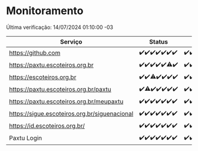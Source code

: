 # Monitoramento

Última verificação: 14/07/2024 01:10:00 -03

|Serviço|Status|Últimas 24h|
|---|---|---|
|https://github.com|<span title="2024-07-07: OK=23">✔️</span><span title="2024-07-08: OK=24">✔️</span><span title="2024-07-09: OK=24">✔️</span><span title="2024-07-10: OK=24">✔️</span><span title="2024-07-11: OK=24">✔️</span><span title="2024-07-12: OK=24">✔️</span><span title="2024-07-13: OK=5">✔️</span>|<span title="13/07/2024 02:07:00 -03 : 200">✔️</span><span title="13/07/2024 03:09:00 -03 : 200">✔️</span><span title="13/07/2024 04:07:00 -03 : 200">✔️</span><span title="13/07/2024 05:08:00 -03 : 200">✔️</span><span title="13/07/2024 06:06:00 -03 : 200">✔️</span><span title="13/07/2024 07:06:00 -03 : 200">✔️</span><span title="13/07/2024 08:05:00 -03 : 200">✔️</span><span title="13/07/2024 09:11:00 -03 : 200">✔️</span><span title="13/07/2024 10:08:00 -03 : 200">✔️</span><span title="13/07/2024 11:04:00 -03 : 200">✔️</span><span title="13/07/2024 12:06:00 -03 : 200">✔️</span><span title="13/07/2024 13:07:00 -03 : 200">✔️</span><span title="13/07/2024 14:04:00 -03 : 200">✔️</span><span title="13/07/2024 15:08:00 -03 : 200">✔️</span><span title="13/07/2024 16:05:00 -03 : 200">✔️</span><span title="13/07/2024 17:07:00 -03 : 200">✔️</span><span title="13/07/2024 18:06:00 -03 : 200">✔️</span><span title="13/07/2024 19:06:00 -03 : 200">✔️</span><span title="13/07/2024 20:06:00 -03 : 200">✔️</span><span title="13/07/2024 21:38:00 -03 : 200">✔️</span><span title="13/07/2024 23:04:00 -03 : 200">✔️</span><span title="14/07/2024 00:09:00 -03 : 200">✔️</span><span title="14/07/2024 01:10:00 -03 : 200">✔️</span>|
|https://paxtu.escoteiros.org.br|<span title="2024-07-07: OK=23">✔️</span><span title="2024-07-08: OK=24">✔️</span><span title="2024-07-09: OK=24">✔️</span><span title="2024-07-10: OK=24">✔️</span><span title="2024-07-11: OK=24">✔️</span><span title="2024-07-12: OK=23, Falhas=1">⚠️</span><span title="2024-07-13: OK=5">✔️</span>|<span title="13/07/2024 02:07:00 -03 : 200">✔️</span><span title="13/07/2024 03:09:00 -03 : 200">✔️</span><span title="13/07/2024 04:07:00 -03 : 200">✔️</span><span title="13/07/2024 05:08:00 -03 : 200">✔️</span><span title="13/07/2024 06:06:00 -03 : 200">✔️</span><span title="13/07/2024 07:06:00 -03 : 200">✔️</span><span title="13/07/2024 08:05:00 -03 : 200">✔️</span><span title="13/07/2024 09:11:00 -03 : 200">✔️</span><span title="13/07/2024 10:08:00 -03 : 200">✔️</span><span title="13/07/2024 11:04:00 -03 : 200">✔️</span><span title="13/07/2024 12:06:00 -03 : 200">✔️</span><span title="13/07/2024 13:07:00 -03 : 200">✔️</span><span title="13/07/2024 14:04:00 -03 : 200">✔️</span><span title="13/07/2024 15:08:00 -03 : 200">✔️</span><span title="13/07/2024 16:05:00 -03 : 200">✔️</span><span title="13/07/2024 17:07:00 -03 : 200">✔️</span><span title="13/07/2024 18:06:00 -03 : 200">✔️</span><span title="13/07/2024 19:06:00 -03 : 200">✔️</span><span title="13/07/2024 20:06:00 -03 : 200">✔️</span><span title="13/07/2024 21:38:00 -03 : 200">✔️</span><span title="13/07/2024 23:04:00 -03 : 200">✔️</span><span title="14/07/2024 00:09:00 -03 : 200">✔️</span><span title="14/07/2024 01:10:00 -03 : 200">✔️</span>|
|https://escoteiros.org.br|<span title="2024-07-07: OK=23">✔️</span><span title="2024-07-08: OK=24">✔️</span><span title="2024-07-09: OK=22, Falhas=2">⚠️</span><span title="2024-07-10: OK=24">✔️</span><span title="2024-07-11: OK=24">✔️</span><span title="2024-07-12: OK=24">✔️</span><span title="2024-07-13: OK=5">✔️</span>|<span title="13/07/2024 02:07:00 -03 : 200">✔️</span><span title="13/07/2024 03:09:00 -03 : 200">✔️</span><span title="13/07/2024 04:07:00 -03 : 200">✔️</span><span title="13/07/2024 05:08:00 -03 : 200">✔️</span><span title="13/07/2024 06:06:00 -03 : 200">✔️</span><span title="13/07/2024 07:06:00 -03 : 200">✔️</span><span title="13/07/2024 08:05:00 -03 : 200">✔️</span><span title="13/07/2024 09:11:00 -03 : 200">✔️</span><span title="13/07/2024 10:08:00 -03 : 200">✔️</span><span title="13/07/2024 11:04:00 -03 : 200">✔️</span><span title="13/07/2024 12:06:00 -03 : 200">✔️</span><span title="13/07/2024 13:07:00 -03 : 200">✔️</span><span title="13/07/2024 14:04:00 -03 : 200">✔️</span><span title="13/07/2024 15:08:00 -03 : 200">✔️</span><span title="13/07/2024 16:05:00 -03 : 200">✔️</span><span title="13/07/2024 17:07:00 -03 : 200">✔️</span><span title="13/07/2024 18:06:00 -03 : 200">✔️</span><span title="13/07/2024 19:06:00 -03 : 200">✔️</span><span title="13/07/2024 20:06:00 -03 : 200">✔️</span><span title="13/07/2024 21:38:00 -03 : 200">✔️</span><span title="13/07/2024 23:04:00 -03 : 200">✔️</span><span title="14/07/2024 00:09:00 -03 : 200">✔️</span><span title="14/07/2024 01:10:00 -03 : 200">✔️</span>|
|https://paxtu.escoteiros.org.br/paxtu|<span title="2024-07-07: OK=23">✔️</span><span title="2024-07-08: OK=23, Falhas=1">⚠️</span><span title="2024-07-09: OK=24">✔️</span><span title="2024-07-10: OK=24">✔️</span><span title="2024-07-11: OK=24">✔️</span><span title="2024-07-12: OK=24">✔️</span><span title="2024-07-13: OK=5">✔️</span>|<span title="13/07/2024 02:07:00 -03 : 200">✔️</span><span title="13/07/2024 03:09:00 -03 : 200">✔️</span><span title="13/07/2024 04:07:00 -03 : 200">✔️</span><span title="13/07/2024 05:08:00 -03 : 200">✔️</span><span title="13/07/2024 06:06:00 -03 : 200">✔️</span><span title="13/07/2024 07:06:00 -03 : 200">✔️</span><span title="13/07/2024 08:05:00 -03 : 200">✔️</span><span title="13/07/2024 09:11:00 -03 : 200">✔️</span><span title="13/07/2024 10:08:00 -03 : 200">✔️</span><span title="13/07/2024 11:04:00 -03 : 200">✔️</span><span title="13/07/2024 12:06:00 -03 : 200">✔️</span><span title="13/07/2024 13:07:00 -03 : 200">✔️</span><span title="13/07/2024 14:04:00 -03 : 200">✔️</span><span title="13/07/2024 15:08:00 -03 : 200">✔️</span><span title="13/07/2024 16:05:00 -03 : 200">✔️</span><span title="13/07/2024 17:07:00 -03 : 200">✔️</span><span title="13/07/2024 18:06:00 -03 : 200">✔️</span><span title="13/07/2024 19:06:00 -03 : 200">✔️</span><span title="13/07/2024 20:06:00 -03 : 200">✔️</span><span title="13/07/2024 21:38:00 -03 : 200">✔️</span><span title="13/07/2024 23:04:00 -03 : 200">✔️</span><span title="14/07/2024 00:09:00 -03 : 200">✔️</span><span title="14/07/2024 01:10:00 -03 : 200">✔️</span>|
|https://paxtu.escoteiros.org.br/meupaxtu|<span title="2024-07-07: OK=23">✔️</span><span title="2024-07-08: OK=24">✔️</span><span title="2024-07-09: OK=24">✔️</span><span title="2024-07-10: OK=24">✔️</span><span title="2024-07-11: OK=24">✔️</span><span title="2024-07-12: OK=24">✔️</span><span title="2024-07-13: OK=5">✔️</span>|<span title="13/07/2024 02:07:00 -03 : 200">✔️</span><span title="13/07/2024 03:09:00 -03 : 200">✔️</span><span title="13/07/2024 04:07:00 -03 : 200">✔️</span><span title="13/07/2024 05:08:00 -03 : 200">✔️</span><span title="13/07/2024 06:06:00 -03 : 200">✔️</span><span title="13/07/2024 07:06:00 -03 : 200">✔️</span><span title="13/07/2024 08:05:00 -03 : 200">✔️</span><span title="13/07/2024 09:11:00 -03 : 200">✔️</span><span title="13/07/2024 10:08:00 -03 : 200">✔️</span><span title="13/07/2024 11:04:00 -03 : 200">✔️</span><span title="13/07/2024 12:06:00 -03 : 200">✔️</span><span title="13/07/2024 13:07:00 -03 : 200">✔️</span><span title="13/07/2024 14:04:00 -03 : 200">✔️</span><span title="13/07/2024 15:08:00 -03 : 200">✔️</span><span title="13/07/2024 16:05:00 -03 : 200">✔️</span><span title="13/07/2024 17:07:00 -03 : 200">✔️</span><span title="13/07/2024 18:06:00 -03 : 200">✔️</span><span title="13/07/2024 19:06:00 -03 : 200">✔️</span><span title="13/07/2024 20:06:00 -03 : 200">✔️</span><span title="13/07/2024 21:38:00 -03 : 200">✔️</span><span title="13/07/2024 23:04:00 -03 : 200">✔️</span><span title="14/07/2024 00:09:00 -03 : 200">✔️</span><span title="14/07/2024 01:10:00 -03 : 200">✔️</span>|
|https://sigue.escoteiros.org.br/siguenacional|<span title="2024-07-07: OK=23">✔️</span><span title="2024-07-08: OK=24">✔️</span><span title="2024-07-09: OK=24">✔️</span><span title="2024-07-10: OK=24">✔️</span><span title="2024-07-11: OK=24">✔️</span><span title="2024-07-12: OK=24">✔️</span><span title="2024-07-13: OK=5">✔️</span>|<span title="13/07/2024 02:07:00 -03 : 200">✔️</span><span title="13/07/2024 03:09:00 -03 : 200">✔️</span><span title="13/07/2024 04:07:00 -03 : 200">✔️</span><span title="13/07/2024 05:08:00 -03 : 200">✔️</span><span title="13/07/2024 06:06:00 -03 : 200">✔️</span><span title="13/07/2024 07:06:00 -03 : 200">✔️</span><span title="13/07/2024 08:05:00 -03 : 200">✔️</span><span title="13/07/2024 09:11:00 -03 : 200">✔️</span><span title="13/07/2024 10:08:00 -03 : 200">✔️</span><span title="13/07/2024 11:04:00 -03 : 200">✔️</span><span title="13/07/2024 12:06:00 -03 : 200">✔️</span><span title="13/07/2024 13:07:00 -03 : 200">✔️</span><span title="13/07/2024 14:04:00 -03 : 200">✔️</span><span title="13/07/2024 15:08:00 -03 : 200">✔️</span><span title="13/07/2024 16:05:00 -03 : 200">✔️</span><span title="13/07/2024 17:07:00 -03 : 200">✔️</span><span title="13/07/2024 18:06:00 -03 : 200">✔️</span><span title="13/07/2024 19:06:00 -03 : 200">✔️</span><span title="13/07/2024 20:06:00 -03 : 200">✔️</span><span title="13/07/2024 21:38:00 -03 : 200">✔️</span><span title="13/07/2024 23:04:00 -03 : 200">✔️</span><span title="14/07/2024 00:09:00 -03 : 200">✔️</span><span title="14/07/2024 01:10:00 -03 : 200">✔️</span>|
|https://id.escoteiros.org.br/|<span title="2024-07-07: OK=23">✔️</span><span title="2024-07-08: OK=24">✔️</span><span title="2024-07-09: OK=24">✔️</span><span title="2024-07-10: OK=24">✔️</span><span title="2024-07-11: OK=24">✔️</span><span title="2024-07-12: OK=24">✔️</span><span title="2024-07-13: OK=5">✔️</span>|<span title="13/07/2024 02:07:00 -03 : 200">✔️</span><span title="13/07/2024 03:09:00 -03 : 200">✔️</span><span title="13/07/2024 04:07:00 -03 : 200">✔️</span><span title="13/07/2024 05:08:00 -03 : 200">✔️</span><span title="13/07/2024 06:06:00 -03 : 200">✔️</span><span title="13/07/2024 07:06:00 -03 : 200">✔️</span><span title="13/07/2024 08:05:00 -03 : 200">✔️</span><span title="13/07/2024 09:11:00 -03 : 200">✔️</span><span title="13/07/2024 10:08:00 -03 : 200">✔️</span><span title="13/07/2024 11:04:00 -03 : 200">✔️</span><span title="13/07/2024 12:06:00 -03 : 200">✔️</span><span title="13/07/2024 13:07:00 -03 : 200">✔️</span><span title="13/07/2024 14:04:00 -03 : 200">✔️</span><span title="13/07/2024 15:08:00 -03 : 200">✔️</span><span title="13/07/2024 16:05:00 -03 : 200">✔️</span><span title="13/07/2024 17:07:00 -03 : 200">✔️</span><span title="13/07/2024 18:06:00 -03 : 200">✔️</span><span title="13/07/2024 19:06:00 -03 : 200">✔️</span><span title="13/07/2024 20:06:00 -03 : 200">✔️</span><span title="13/07/2024 21:38:00 -03 : 200">✔️</span><span title="13/07/2024 23:04:00 -03 : 200">✔️</span><span title="14/07/2024 00:09:00 -03 : 200">✔️</span><span title="14/07/2024 01:10:00 -03 : 200">✔️</span>|
|Paxtu Login|<span title="2024-07-07: OK=23">✔️</span><span title="2024-07-08: OK=24">✔️</span><span title="2024-07-09: OK=24">✔️</span><span title="2024-07-10: OK=24">✔️</span><span title="2024-07-11: OK=24">✔️</span><span title="2024-07-12: OK=24">✔️</span><span title="2024-07-13: OK=5">✔️</span>|<span title="13/07/2024 02:07:00 -03 : 200">✔️</span><span title="13/07/2024 03:09:00 -03 : 200">✔️</span><span title="13/07/2024 04:07:00 -03 : 200">✔️</span><span title="13/07/2024 05:08:00 -03 : 200">✔️</span><span title="13/07/2024 06:06:00 -03 : 200">✔️</span><span title="13/07/2024 07:06:00 -03 : 200">✔️</span><span title="13/07/2024 08:05:00 -03 : 200">✔️</span><span title="13/07/2024 09:11:00 -03 : 200">✔️</span><span title="13/07/2024 10:08:00 -03 : 200">✔️</span><span title="13/07/2024 11:04:00 -03 : 200">✔️</span><span title="13/07/2024 12:06:00 -03 : 200">✔️</span><span title="13/07/2024 13:07:00 -03 : 200">✔️</span><span title="13/07/2024 14:04:00 -03 : 200">✔️</span><span title="13/07/2024 15:08:00 -03 : 200">✔️</span><span title="13/07/2024 16:05:00 -03 : 200">✔️</span><span title="13/07/2024 17:07:00 -03 : 200">✔️</span><span title="13/07/2024 18:06:00 -03 : 200">✔️</span><span title="13/07/2024 19:06:00 -03 : 200">✔️</span><span title="13/07/2024 20:06:00 -03 : 200">✔️</span><span title="13/07/2024 21:38:00 -03 : 200">✔️</span><span title="13/07/2024 23:04:00 -03 : 200">✔️</span><span title="14/07/2024 00:09:00 -03 : 200">✔️</span><span title="14/07/2024 01:10:00 -03 : 200">✔️</span>|
